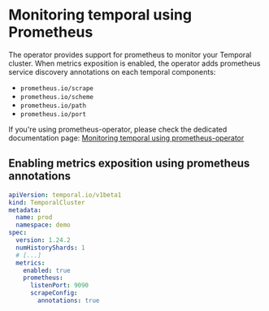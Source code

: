 # Monitoring temporal using Prometheus

The operator provides support for prometheus to monitor your Temporal cluster.
When metrics exposition is enabled, the operator adds prometheus service discovery annotations on each temporal components:

- `prometheus.io/scrape`
- `prometheus.io/scheme`
- `prometheus.io/path`
- `prometheus.io/port`

If you're using prometheus-operator, please check the dedicated documentation page: [Monitoring temporal using prometheus-operator](/features/monitoring/prometheus-operator/)

## Enabling metrics exposition using prometheus annotations

```yaml
apiVersion: temporal.io/v1beta1
kind: TemporalCluster
metadata:
  name: prod
  namespace: demo
spec:
  version: 1.24.2
  numHistoryShards: 1
  # [...]
  metrics:
    enabled: true
    prometheus:
      listenPort: 9090
      scrapeConfig:
        annotations: true
```
